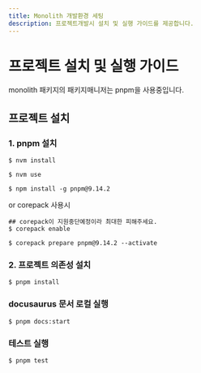 ```yaml
---
title: Monolith 개발환경 세팅
description: 프로젝트개발시 설치 및 실행 가이드를 제공합니다.
---
```


# 프로젝트 설치 및 실행 가이드

monolith 패키지의 패키지매니저는 pnpm을 사용중입니다.

## 프로젝트 설치

### 1. pnpm 설치

```
$ nvm install
```

```
$ nvm use
```

```
$ npm install -g pnpm@9.14.2
```

or corepack 사용시

```
## corepack이 지원중단예정이라 최대한 피해주세요.
$ corepack enable
```

```
$ corepack prepare pnpm@9.14.2 --activate
```

### 2. 프로젝트 의존성 설치

```
$ pnpm install
```

### docusaurus 문서 로컬 실행

```
$ pnpm docs:start
```

### 테스트 실행

```
$ pnpm test
```
